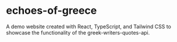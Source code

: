 # echoes-of-greece
A demo website created with React, TypeScript, and Tailwind CSS to showcase the functionality of the greek-writers-quotes-api.
